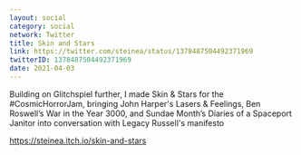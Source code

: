 ```yaml
---
layout: social
category: social
network: Twitter
title: Skin and Stars
link: https://twitter.com/steinea/status/1378487504492371969
twitterID: 1378487504492371969
date: 2021-04-03
---
```


Building on Glitchspiel further, I made Skin & Stars for the #CosmicHorrorJam, bringing John Harper's Lasers & Feelings, Ben Roswell’s War in the Year 3000, and Sundae Month’s Diaries of a Spaceport Janitor into conversation with Legacy Russell's manifesto

<https://steinea.itch.io/skin-and-stars>
